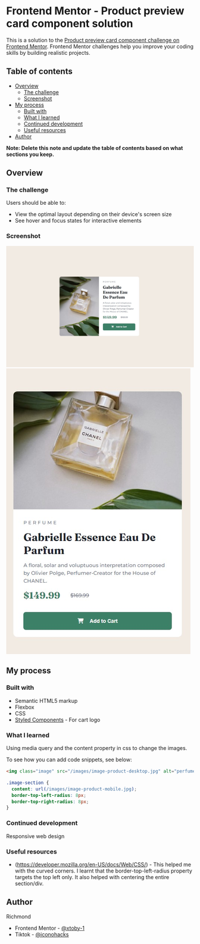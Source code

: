 # Frontend Mentor - Product preview card component solution

This is a solution to the [Product preview card component challenge on Frontend Mentor](https://www.frontendmentor.io/challenges/product-preview-card-component-GO7UmttRfa). Frontend Mentor challenges help you improve your coding skills by building realistic projects.

## Table of contents

- [Overview](#overview)
  - [The challenge](#the-challenge)
  - [Screenshot](#screenshot)
- [My process](#my-process)
  - [Built with](#built-with)
  - [What I learned](#what-i-learned)
  - [Continued development](#continued-development)
  - [Useful resources](#useful-resources)
- [Author](#author)

**Note: Delete this note and update the table of contents based on what sections you keep.**

## Overview

### The challenge

Users should be able to:

- View the optimal layout depending on their device's screen size
- See hover and focus states for interactive elements

### Screenshot

![](./Screenshot_desktop.jpg)
![](./Screenshot_mobile.jpg)

## My process

### Built with

- Semantic HTML5 markup
- Flexbox
- CSS
- [Styled Components](https://fontawesome.com/icons/cart-shopping?s=regular&f=classic) - For cart logo

### What I learned

Using media query and the content property in css to change the images.

To see how you can add code snippets, see below:

```html
<img class="image" src="/images/image-product-desktop.jpg" alt="perfume" />
```

```css
.image-section {
  content: url(/images/image-product-mobile.jpg);
  border-top-left-radius: 8px;
  border-top-right-radius: 8px;
}
```

### Continued development

Responsive web design

### Useful resources

- (https://developer.mozilla.org/en-US/docs/Web/CSS/) - This helped me with the curved corners. I learnt that the border-top-left-radius property targets the top left only.
  It also helped with centering the entire section/div.

## Author

Richmond

- Frontend Mentor - [@xtoby-1](hhttps://www.frontendmentor.io/profile/xtoby-1)
- Tiktok - [@iconohacks](https://www.tiktok.com/@iconohacks)
